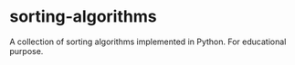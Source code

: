 # sorting-algorithms
A collection of sorting algorithms implemented in Python. For educational purpose.
